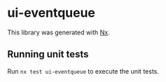 # ui-eventqueue

This library was generated with [Nx](https://nx.dev).

## Running unit tests

Run `nx test ui-eventqueue` to execute the unit tests.

